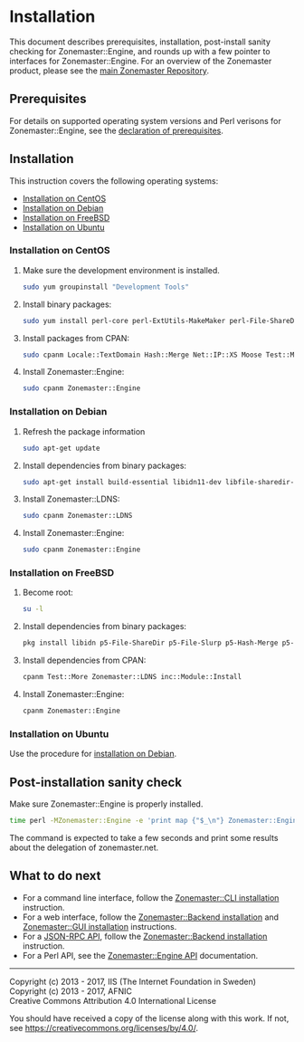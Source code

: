 # Installation

This document describes prerequisites, installation, post-install sanity
checking for Zonemaster::Engine, and rounds up with a few pointer to interfaces
for Zonemaster::Engine. For an overview of the Zonemaster product, please see
the [main Zonemaster Repository].


## Prerequisites

For details on supported operating system versions and Perl verisons for
Zonemaster::Engine, see the [declaration of prerequisites].


## Installation

This instruction covers the following operating systems:

 * [Installation on CentOS]
 * [Installation on Debian]
 * [Installation on FreeBSD]
 * [Installation on Ubuntu]


### Installation on CentOS

1) Make sure the development environment is installed.

   ```sh
   sudo yum groupinstall "Development Tools"
   ```

2) Install binary packages:

   ```sh
   sudo yum install perl-core perl-ExtUtils-MakeMaker perl-File-ShareDir perl-File-Slurp perl-IO-Socket-INET6 perl-JSON-PP perl-List-MoreUtils perl-Readonly perl-Time-HiRes perl-YAML libidn-devel perl-Devel-CheckLib openssl-devel perl-Test-Fatal cpanminus
   ```

3) Install packages from CPAN:

   ```sh
   sudo cpanm Locale::TextDomain Hash::Merge Net::IP::XS Moose Test::More Zonemaster::LDNS
   ```

4) Install Zonemaster::Engine:

   ```sh
   sudo cpanm Zonemaster::Engine
   ```

### Installation on Debian

1) Refresh the package information

   ```sh
   sudo apt-get update
   ```

2) Install dependencies from binary packages:

   ```sh
   sudo apt-get install build-essential libidn11-dev libfile-sharedir-perl libfile-slurp-perl libhash-merge-perl libio-socket-inet6-perl liblist-moreutils-perl libmail-rfc822-address-perl libmodule-find-perl libmoose-perl libnet-ip-perl libreadonly-xs-perl libtext-csv-perl libssl-dev libdevel-checklib-perl libtool m4 autoconf automake cpanminus
   ```

3) Install Zonemaster::LDNS:

   ```sh
   sudo cpanm Zonemaster::LDNS
   ```

4) Install Zonemaster::Engine:

   ```sh
   sudo cpanm Zonemaster::Engine
   ```


### Installation on FreeBSD

1) Become root:

   ```sh
   su -l
   ```

2) Install dependencies from binary packages:

   ```sh
   pkg install libidn p5-File-ShareDir p5-File-Slurp p5-Hash-Merge p5-IO-Socket-INET6 p5-List-MoreUtils p5-Locale-libintl p5-Mail-RFC822-Address p5-Module-Find p5-Moose p5-Net-IP p5-Readonly-XS p5-Text-CSV p5-App-cpanminus
   ```

3) Install dependencies from CPAN:

   ```sh
   cpanm Test::More Zonemaster::LDNS inc::Module::Install
   ```

4) Install Zonemaster::Engine:

   ```sh
   cpanm Zonemaster::Engine
   ```


### Installation on Ubuntu

Use the procedure for [installation on Debian].


## Post-installation sanity check

Make sure Zonemaster::Engine is properly installed.

```sh
time perl -MZonemaster::Engine -e 'print map {"$_\n"} Zonemaster::Engine->test_module("BASIC", "zonemaster.net")'
```

The command is expected to take a few seconds and print some results about the delegation of zonemaster.net.


## What to do next

* For a command line interface, follow the [Zonemaster::CLI installation] instruction.
* For a web interface, follow the [Zonemaster::Backend installation] and [Zonemaster::GUI installation] instructions.
* For a [JSON-RPC API], follow the [Zonemaster::Backend installation] instruction.
* For a Perl API, see the [Zonemaster::Engine API] documentation.

-------

[Declaration of prerequisites]: https://github.com/zonemaster/zonemaster#prerequisites
[Installation on CentOS]: #installation-on-centos
[Installation on Debian]: #installation-on-debian
[Installation on FreeBSD]: #installation-on-freebsd
[Installation on Ubuntu]: #installation-on-ubuntu
[JSON-RPC API]: https://github.com/zonemaster/zonemaster-backend/blob/master/docs/API.md
[Main Zonemaster Repository]: https://github.com/zonemaster/zonemaster
[Zonemaster::Backend installation]: https://github.com/zonemaster/zonemaster-backend/blob/master/docs/Installation.md
[Zonemaster::CLI installation]: https://github.com/zonemaster/zonemaster-cli/blob/master/docs/Installation.md
[Zonemaster::Engine API]: http://search.cpan.org/~znmstr/Zonemaster-Engine/lib/Zonemaster/Engine/Overview.pod
[Zonemaster::GUI installation]: https://github.com/zonemaster/zonemaster-gui/blob/master/docs/Installation.md

Copyright (c) 2013 - 2017, IIS (The Internet Foundation in Sweden)\
Copyright (c) 2013 - 2017, AFNIC\
Creative Commons Attribution 4.0 International License

You should have received a copy of the license along with this
work.  If not, see <https://creativecommons.org/licenses/by/4.0/>.
